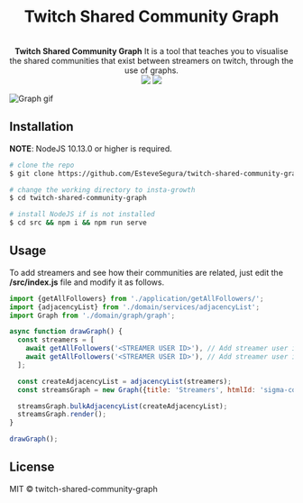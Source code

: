 
<h1 align=center>Twitch Shared Community Graph</h1>
<p align=center>
  <br>
  <span><strong>Twitch Shared Community Graph</strong> It is a tool that teaches you to visualise the shared communities that exist between streamers on twitch, through the use of graphs.<br />
<img src="https://img.shields.io/badge/NodeJS-10.13.0-green">
<img src="https://img.shields.io/badge/License-MIT-blue">

</p>

![Graph gif](./docs/graph.gif)

## Installation

**NOTE**: NodeJS 10.13.0 or higher is required.

```bash
# clone the repo
$ git clone https://github.com/EsteveSegura/twitch-shared-community-graph.git

# change the working directory to insta-growth
$ cd twitch-shared-community-graph

# install NodeJS if is not installed
$ cd src && npm i && npm run serve
```

## Usage
To add streamers and see how their communities are related, just edit the **/src/index.js** file and modify it as follows.

```js
import {getAllFollowers} from './application/getAllFollowers/';
import {adjacencyList} from './domain/services/adjacencyList';
import Graph from './domain/graph/graph';

async function drawGraph() {
  const streamers = [
    await getAllFollowers('<STREAMER USER ID>'), // Add streamer user id
    await getAllFollowers('<STREAMER USER ID>'), // Add streamer user id
  ];

  const createAdjacencyList = adjacencyList(streamers);
  const streamsGraph = new Graph({title: 'Streamers', htmlId: 'sigma-container'});

  streamsGraph.bulkAdjacencyList(createAdjacencyList);
  streamsGraph.render();
}

drawGraph();
```

## License

MIT © twitch-shared-community-graph

